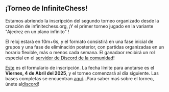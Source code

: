 ## ¡Torneo de InfiniteChess!

Estamos abriendo la inscripción del segundo torneo organizado desde la creación de infinitechess.org, ¡Y el primer torneo jugado en la variante "Ajedrez en un plano infinito" !

El reloj estará en 10m+6s, y el formato consistirá en una fase inicial de grupos y  una fase de eliminación posterior, con partidas organizadas en un horario flexible, más o menos cada semana. El ganadaor recibirá un rol especial en el [servidor de Discord de la comunidad](https://discord.gg/NFWFGZeNh5)!

[Este](https://docs.google.com/forms/d/e/1FAIpQLSegbe4y201GQDd8h8X0nxjgsY00j-gEE2CWWo6CaHpRV7xY-g/viewform?usp=dialog) es el formulario de inscripción. La fecha límite para anotarse es el **Viernes, 4 de Abril del 2025**, y el torneo comenzará al día siguiente. Las bases completas se encuentran [aquí](https://docs.google.com/document/d/1QsV4WBC9bpbWHiaRZ-NT2Bdb4tfdl8dp/edit?usp=sharing&ouid=114043385276125637786&rtpof=true&sd=true). ¡Para saber maś sobre el torneo, únete al[discord](https://discord.gg/NFWFGZeNh5)!